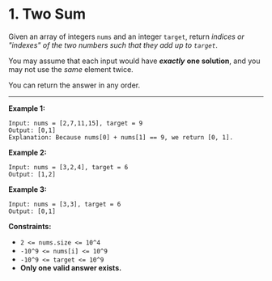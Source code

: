 # 1. Two Sum

Given an array of integers `nums` and an integer `target`, return *indices or "indexes" of the two numbers such that they add up to `target`*.

You may assume that each input would have ***exactly*** **one solution**, and you may not use the *same* element twice.

You can return the answer in any order.

---

**Example 1:**
```
Input: nums = [2,7,11,15], target = 9
Output: [0,1]
Explanation: Because nums[0] + nums[1] == 9, we return [0, 1].
```

**Example 2:**
```
Input: nums = [3,2,4], target = 6
Output: [1,2]
```

**Example 3:**
```
Input: nums = [3,3], target = 6
Output: [0,1]
```

**Constraints:**

- `2 <= nums.size <= 10^4`
- `-10^9 <= nums[i] <= 10^9`
- `-10^9 <= target <= 10^9`
- **Only one valid answer exists.**